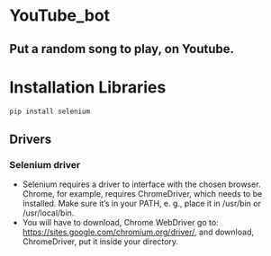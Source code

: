 # YouTube_bot

## Put a random song to play, on Youtube.

**Installation Libraries**
===================

```python
pip install selenium
```

## Drivers

### **Selenium driver**
* Selenium requires a driver to interface with the chosen browser. Chrome, for example, requires ChromeDriver, which needs to be installed. Make sure it’s in your PATH, e. g., place it in /usr/bin or /usr/local/bin.
* You will have to download, Chrome WebDriver go to: https://sites.google.com/chromium.org/driver/, and download, ChromeDriver, put it inside your directory.
